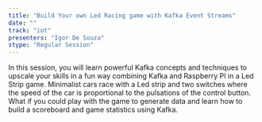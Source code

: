 ```yaml
---
title: "Build Your own Led Racing game with Kafka Event Streams"
date: "" 
track: "iot"
presenters: "Igor De Souza"
stype: "Regular Session"
---
```

In this session, you will learn powerful Kafka concepts and techniques to upscale your skills in a fun way combining Kafka and Raspberry PI in a Led Strip game. Minimalist cars race with a Led strip and two switches where the speed of the car is proportional to the pulsations of the control button.
 What if you could play with the game to generate data and learn how to build a scoreboard and game statistics using Kafka.